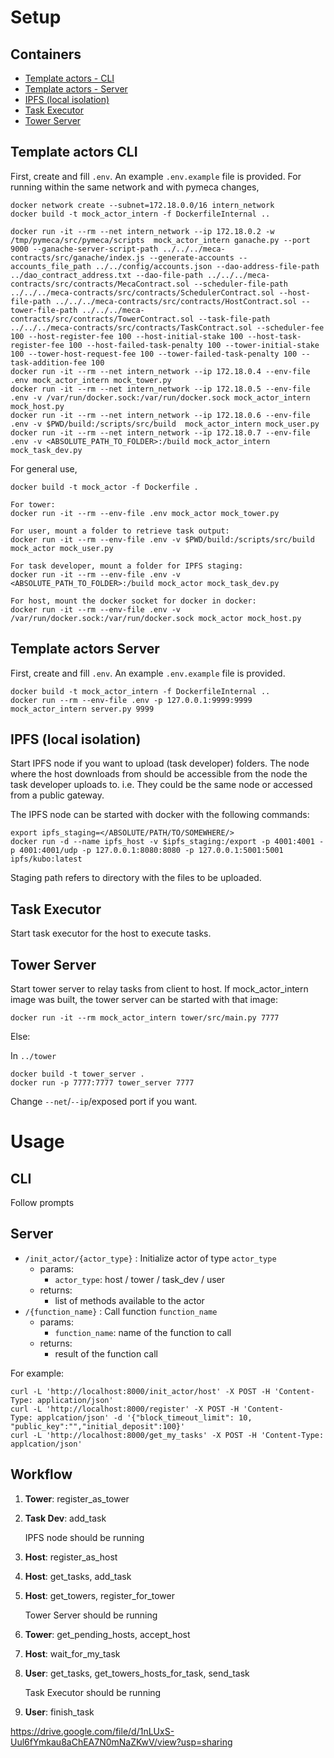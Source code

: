 # Setup

## Containers
- [Template actors - CLI](#template-actors-cli)
- [Template actors - Server](#template-actors-server)
- [IPFS (local isolation)](#ipfs-local-isolation)
- [Task Executor](#task-executor)
- [Tower Server](#tower-server)

## Template actors CLI
First, create and fill `.env`. An example `.env.example` file is provided.
For running within the same network and with pymeca changes, 
```
docker network create --subnet=172.18.0.0/16 intern_network
docker build -t mock_actor_intern -f DockerfileInternal ..

docker run -it --rm --net intern_network --ip 172.18.0.2 -w /tmp/pymeca/src/pymeca/scripts  mock_actor_intern ganache.py --port 9000 --ganache-server-script-path ../../../meca-contracts/src/ganache/index.js --generate-accounts --accounts_file_path ../../config/accounts.json --dao-address-file-path ../dao_contract_address.txt --dao-file-path ../../../meca-contracts/src/contracts/MecaContract.sol --scheduler-file-path ../../../meca-contracts/src/contracts/SchedulerContract.sol --host-file-path ../../../meca-contracts/src/contracts/HostContract.sol --tower-file-path ../../../meca-contracts/src/contracts/TowerContract.sol --task-file-path ../../../meca-contracts/src/contracts/TaskContract.sol --scheduler-fee 100 --host-register-fee 100 --host-initial-stake 100 --host-task-register-fee 100 --host-failed-task-penalty 100 --tower-initial-stake 100 --tower-host-request-fee 100 --tower-failed-task-penalty 100 --task-addition-fee 100
docker run -it --rm --net intern_network --ip 172.18.0.4 --env-file .env mock_actor_intern mock_tower.py
docker run -it --rm --net intern_network --ip 172.18.0.5 --env-file .env -v /var/run/docker.sock:/var/run/docker.sock mock_actor_intern mock_host.py
docker run -it --rm --net intern_network --ip 172.18.0.6 --env-file .env -v $PWD/build:/scripts/src/build  mock_actor_intern mock_user.py
docker run -it --rm --net intern_network --ip 172.18.0.7 --env-file .env -v <ABSOLUTE_PATH_TO_FOLDER>:/build mock_actor_intern mock_task_dev.py
```
For general use,
```
docker build -t mock_actor -f Dockerfile .

For tower:
docker run -it --rm --env-file .env mock_actor mock_tower.py

For user, mount a folder to retrieve task output:
docker run -it --rm --env-file .env -v $PWD/build:/scripts/src/build mock_actor mock_user.py

For task developer, mount a folder for IPFS staging:
docker run -it --rm --env-file .env -v <ABSOLUTE_PATH_TO_FOLDER>:/build mock_actor mock_task_dev.py

For host, mount the docker socket for docker in docker:
docker run -it --rm --env-file .env -v /var/run/docker.sock:/var/run/docker.sock mock_actor mock_host.py
```

## Template actors Server
First, create and fill `.env`. An example `.env.example` file is provided.
```
docker build -t mock_actor_intern -f DockerfileInternal ..
docker run --rm --env-file .env -p 127.0.0.1:9999:9999 mock_actor_intern server.py 9999
```

## IPFS (local isolation)
Start IPFS node if you want to upload (task developer) folders. The node where the host downloads from should be accessible from the node the task developer uploads to. i.e. They could be the same node or accessed from a public gateway.

The IPFS node can be started with docker with the following commands:
```
export ipfs_staging=</ABSOLUTE/PATH/TO/SOMEWHERE/>
docker run -d --name ipfs_host -v $ipfs_staging:/export -p 4001:4001 -p 4001:4001/udp -p 127.0.0.1:8080:8080 -p 127.0.0.1:5001:5001 ipfs/kubo:latest
```
Staging path refers to directory with the files to be uploaded.

## Task Executor
Start task executor for the host to execute tasks.

## Tower Server
Start tower server to relay tasks from client to host.
If mock_actor_intern image was built, the tower server can be started with that image:
```
docker run -it --rm mock_actor_intern tower/src/main.py 7777
```
Else:

In `../tower`
```
docker build -t tower_server .
docker run -p 7777:7777 tower_server 7777
```
Change `--net`/`--ip`/exposed port if you want.

# Usage

## CLI
Follow prompts

## Server

- `/init_actor/{actor_type}` : Initialize actor of type `actor_type`
    - params:
        - `actor_type`: host / tower / task_dev / user
    - returns:
        - list of methods available to the actor
- `/{function_name}` : Call function `function_name`
    - params:
        - `function_name`: name of the function to call
    - returns:
        - result of the function call

For example:
```
curl -L 'http://localhost:8000/init_actor/host' -X POST -H 'Content-Type: application/json'
curl -L 'http://localhost:8000/register' -X POST -H 'Content-
Type: applcation/json' -d '{"block_timeout_limit": 10, "public_key":"","initial_deposit":100}'
curl -L 'http://localhost:8000/get_my_tasks' -X POST -H 'Content-Type: applcation/json'
```

## Workflow

1. **Tower**: register_as_tower
2. **Task Dev**: add_task
    
    IPFS node should be running

3. **Host**: register_as_host
4. **Host**: get_tasks, add_task
5. **Host**: get_towers, register_for_tower

    Tower Server should be running

6. **Tower**: get_pending_hosts, accept_host
7. **Host**: wait_for_my_task
8. **User**: get_tasks, get_towers_hosts_for_task, send_task
    
    Task Executor should be running

9. **User**: finish_task

https://drive.google.com/file/d/1nLUxS-Uul6fYmkau8aChEA7N0mNaZKwV/view?usp=sharing
